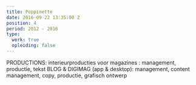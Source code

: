 ```yaml
---
title: Poppinette
date: 2016-09-22 13:35:00 Z
position: 4
period: 2012 - 2016
type:
  werk: true
  opleiding: false
---
```


PRODUCTIONS: interieurproducties voor magazines : management, productie, tekst BLOG & DIGIMAG (app & desktop): management, content management, copy, productie, grafisch ontwerp
